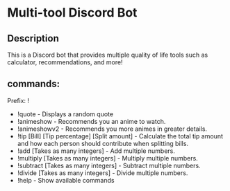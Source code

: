 # Multi-tool Discord Bot
## Description
This is a Discord bot that provides multiple quality of life tools such as calculator, recommendations, and more!

## commands:
Prefix: !
- !quote - Displays a random quote
- !animeshow - Recommends you an anime to watch.
- !animeshowv2 - Recommends you more animes in greater details.
- !tip [Bill] [Tip percentage] [Split amount] - Calculate the total tip amount and how each person should contribute when splitting bills.
- !add [Takes as many integers] - Add multiple numbers.
- !multiply [Takes as many integers] - Multiply multiple numbers.
- !subtract [Takes as many integers] - Subtract multiple numbers.
- !divide [Takes as many integers] - Divide multiple numbers.
- !help - Show available commands

